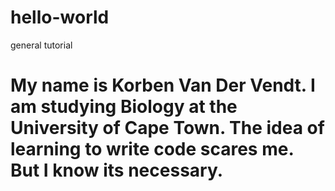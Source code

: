 # hello-world
general tutorial 

# My name is Korben Van Der Vendt. I am studying Biology at the University of Cape Town. The idea of learning to write code scares me. But I know its necessary. 
